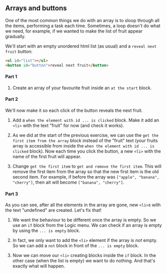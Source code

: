 ## Arrays and buttons

One of the most common things we do with an array is  to sloop through all the items, performing a task each time. Sometimes, a loop doesn't do what we need, for example, if we wanted to make the list of fruit appear gradually.

We'll start with an empty unordered html list (as usual) and a `reveal next fruit` button:

```html
<ul id="list"></ul>
<button id="button">reveal next fruit</button>
```
#### Part 1

1. Create an array of your favourite fruit inside an `at the start` block.

#### Part 2

We'll now make it so each click of the button reveals the next fruit.

1. <span class="test-checkbox"></span> Add a `when the element with id ... is clicked` block. Make it add an `<li>` with the text "fruit" for now (and check it works).

2. As we did at the start of the previous exercise, we can use the `get the first item from the array` block instead of the "fruit" text (your fruits array is accessible from inside the `when the element with id ... is clicked` block). Now each time you click the button, a new `<li>` with the name of the first fruit will appear.

3. <span class="test-checkbox"></span> Change `get the first item` to `get and remove the first item`. This will remove the first item from the array so that the new first item is the old second item. For example, if before the array was `["apple", "banana", "cherry"]`, then ait will become `["banana", "cherry"]`.

#### Part 3

As you can see, after all the elements in the array are gone, new `<li>`s with the text "undefined" are created. Let's fix that!

1. We want the behaviour to be different once the array is empty. So we use an `if` block from the Logic menu.
We can check if an array is empty by using the `... is empty` block.

2. In fact, we only want to add the `<li>` element if the array is _not_ empty. So we can add a `not` block in front of the `... is empty` block.

3. <span class="test-checkbox"></span> Now we can move our `<li>` creating blocks inside the `if` block. In the other case (when the list is empty) we want to do nothing. And that's exactly what will happen.
